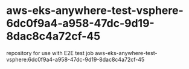 # aws-eks-anywhere-test-vsphere-6dc0f9a4-a958-47dc-9d19-8dac8c4a72cf-45
repository for use with E2E test job aws-eks-anywhere-test-vsphere:6dc0f9a4-a958-47dc-9d19-8dac8c4a72cf-45
